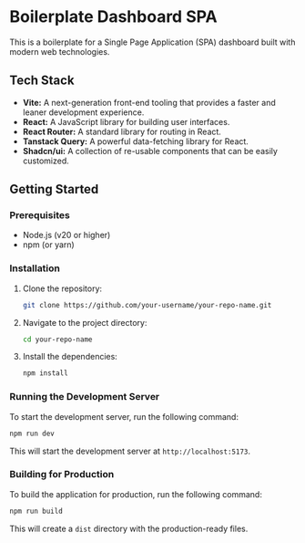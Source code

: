 # Boilerplate Dashboard SPA

This is a boilerplate for a Single Page Application (SPA) dashboard built with modern web technologies.

## Tech Stack

- **Vite:** A next-generation front-end tooling that provides a faster and leaner development experience.
- **React:** A JavaScript library for building user interfaces.
- **React Router:** A standard library for routing in React.
- **Tanstack Query:** A powerful data-fetching library for React.
- **Shadcn/ui:** A collection of re-usable components that can be easily customized.

## Getting Started

### Prerequisites

- Node.js (v20 or higher)
- npm (or yarn)

### Installation

1. Clone the repository:
   ```bash
   git clone https://github.com/your-username/your-repo-name.git
   ```
2. Navigate to the project directory:
   ```bash
   cd your-repo-name
   ```
3. Install the dependencies:
   ```bash
   npm install
   ```

### Running the Development Server

To start the development server, run the following command:

```bash
npm run dev
```

This will start the development server at `http://localhost:5173`.

### Building for Production

To build the application for production, run the following command:

```bash
npm run build
```

This will create a `dist` directory with the production-ready files.
